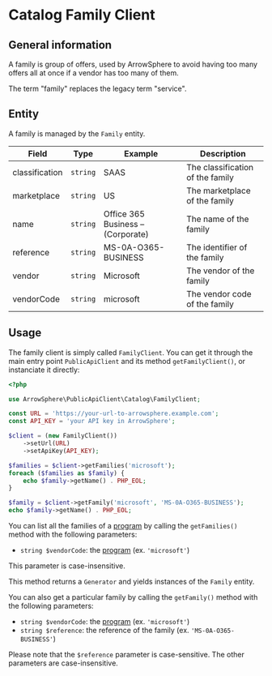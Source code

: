 # Catalog Family Client

## General information

A family is group of offers, used by ArrowSphere to avoid having too many
offers all at once if a vendor has too many of them.

The term "family" replaces the legacy term "service".

## Entity

A family is managed by the `Family` entity.

| Field          | Type     | Example                           | Description                      |
| -------------- | -------- | --------------------------------- | -------------------------------- |
| classification | `string` | SAAS                              | The classification of the family |
| marketplace    | `string` | US                                | The marketplace of the family    |
| name           | `string` | Office 365 Business – (Corporate) | The name of the family           |
| reference      | `string` | MS-0A-O365-BUSINESS               | The identifier of the family     |
| vendor         | `string` | Microsoft                         | The vendor of the family         |
| vendorCode     | `string` | microsoft                         | The vendor code of the family    |

## Usage

The family client is simply called `FamilyClient`.
You can get it through the main entry point `PublicApiClient` and its method `getFamilyClient()`, or instanciate it directly:

```php
<?php

use ArrowSphere\PublicApiClient\Catalog\FamilyClient;

const URL = 'https://your-url-to-arrowsphere.example.com';
const API_KEY = 'your API key in ArrowSphere';

$client = (new FamilyClient())
    ->setUrl(URL)
    ->setApiKey(API_KEY);

$families = $client->getFamilies('microsoft');
foreach ($families as $family) {
    echo $family->getName() . PHP_EOL;
}

$family = $client->getFamily('microsoft', 'MS-0A-O365-BUSINESS');
echo $family->getName() . PHP_EOL;
```

You can list all the families of a [program](catalog-program.md) by calling the `getFamilies()` method with the following parameters:

- `string $vendorCode`: the [program](catalog-program.md) (ex. `'microsoft'`)

This parameter is case-insensitive.

This method returns a `Generator` and yields instances of the `Family` entity.

You can also get a particular family by calling the `getFamily()` method with the following parameters:

- `string $vendorCode`: the [program](catalog-program.md) (ex. `'microsoft'`)
- `string $reference`: the reference of the family (ex. `'MS-0A-O365-BUSINESS'`)

Please note that the `$reference` parameter is case-sensitive. The other parameters are case-insensitive.
